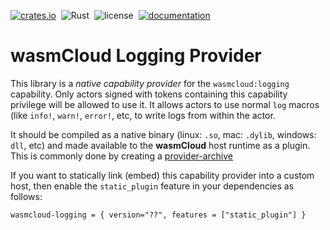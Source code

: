 [![crates.io](https://img.shields.io/crates/v/wasmcloud-logging.svg)](https://crates.io/crates/wasmcloud-logging)&nbsp;
![Rust](https://github.com/wasmcloud/logging-provider/workflows/Rust/badge.svg)&nbsp;
![license](https://img.shields.io/crates/l/wasmcloud-logging.svg)&nbsp;
[![documentation](https://docs.rs/wasmcloud-logging/badge.svg)](https://docs.rs/wasmcloud-logging)

# wasmCloud Logging Provider

This library is a _native capability provider_ for the `wasmcloud:logging` capability. Only actors signed with tokens containing this capability privilege will be allowed to use it. It allows actors to use normal `log` macros (like `info!`, `warn!`, `error!`, etc, to write logs from within the actor.

It should be compiled as a native binary (linux: `.so`, mac: `.dylib`, windows: `dll`, etc) and made available to the **wasmCloud** host runtime as a plugin. This is commonly done by creating a [provider-archive](https://github.com/wasmCloud/provider-archive)

If you want to statically link (embed) this capability provider into a custom host, then enable the `static_plugin` feature in your dependencies as follows:

```
wasmcloud-logging = { version="??", features = ["static_plugin"] }
```
